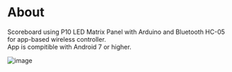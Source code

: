# About
Scoreboard using P10 LED Matrix Panel with Arduino and Bluetooth HC-05 for app-based wireless controller.<br/>
App is compitible with Android 7 or higher.


![image](https://user-images.githubusercontent.com/61274357/163580024-90a6e9f5-f600-4288-9ee0-63c49b0f5f7a.png)


